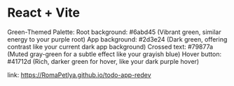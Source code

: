 # React + Vite




Green-Themed Palette:
Root background: #6abd45 (Vibrant green, similar energy to your purple root)
App background: #2d3e24 (Dark green, offering contrast like your current dark app background)
Crossed text: #79877a (Muted gray-green for a subtle effect like your grayish blue)
Hover button: #41712d (Rich, darker green for hover, like your dark purple hover)

link: https://RomaPetlya.github.io/todo-app-redev